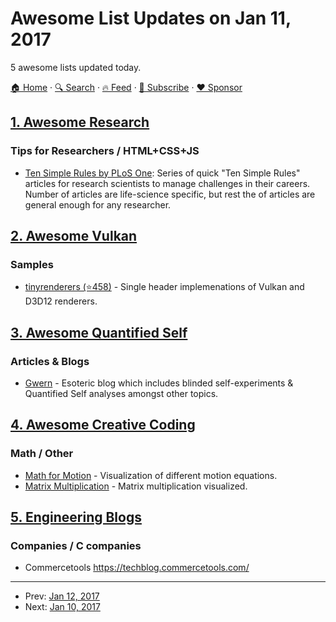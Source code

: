 # Awesome List Updates on Jan 11, 2017

5 awesome lists updated today.

[🏠 Home](/README.md) · [🔍 Search](https://www.trackawesomelist.com/search/) · [🔥 Feed](https://www.trackawesomelist.com/rss.xml) · [📮 Subscribe](https://trackawesomelist.us17.list-manage.com/subscribe?u=d2f0117aa829c83a63ec63c2f&id=36a103854c) · [❤️  Sponsor](https://github.com/sponsors/theowenyoung)



## [1. Awesome Research](/content/emptymalei/awesome-research/README.md)

### Tips for Researchers / HTML+CSS+JS

*   [Ten Simple Rules by PLoS One](http://collections.plos.org/ten-simple-rules): Series of quick "Ten Simple Rules" articles for research scientists to manage challenges in their careers. Number of articles are life-science specific, but rest the of articles are general enough for any researcher.

## [2. Awesome Vulkan](/content/vinjn/awesome-vulkan/README.md)

### Samples

*   [tinyrenderers (⭐458)](https://github.com/chaoticbob/tinyrenderers) - Single header implemenations of Vulkan and D3D12 renderers.

## [3. Awesome Quantified Self](/content/woop/awesome-quantified-self/README.md)

### Articles & Blogs

*   [Gwern](http://www.gwern.net/) - Esoteric blog which includes blinded self-experiments & Quantified Self analyses amongst other topics.

## [4. Awesome Creative Coding](/content/terkelg/awesome-creative-coding/README.md)

### Math / Other

*   [Math for Motion](https://soulwire.co.uk/math-for-motion/) - Visualization of different motion equations.
*   [Matrix Multiplication](http://matrixmultiplication.xyz) - Matrix multiplication visualized.

## [5. Engineering Blogs](/content/kilimchoi/engineering-blogs/README.md)

### Companies / C companies

*   Commercetools <https://techblog.commercetools.com/>

---

- Prev: [Jan 12, 2017](/content/2017/01/12/README.md)
- Next: [Jan 10, 2017](/content/2017/01/10/README.md)